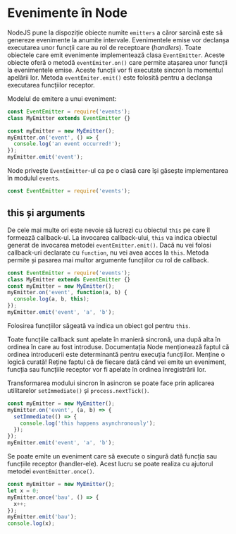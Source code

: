 # Evenimente în Node

NodeJS pune la dispoziție obiecte numite `emitters` a căror sarcină este să genereze evenimente la anumite intervale. Evenimentele emise vor declanșa executarea unor funcții care au rol de receptoare (*handlers*). Toate obiectele care emit evenimente implementează clasa `EventEmitter`. Aceste obiecte oferă o metodă `eventEmiter.on()` care permite atașarea unor funcții la evenimentele emise. Aceste funcții vor fi executate sincron la momentul apelării lor. Metoda `eventEmiter.emit()` este folosită pentru a declanșa executarea funcțiilor receptor.

Modelul de emitere a unui eveniment:

```javascript
const EventEmitter = require('events');
class MyEmitter extends EventEmitter {}

const myEmitter = new MyEmitter();
myEmitter.on('event', () => {
  console.log('an event occurred!');
});
myEmitter.emit('event');
```

Node privește `EventEmitter`-ul ca pe o clasă care își găsește implementarea în modulul `events`.

```javascript
const EventEmitter = require('events');
```

## this și arguments

De cele mai multe ori este nevoie să lucrezi cu obiectul `this` pe care îl formează callback-ul. La invocarea callback-ului, `this` va indica obiectul generat de invocarea metodei `eventEmitter.emit()`. Dacă nu vei folosi callback-uri declarate cu `function`, nu vei avea acces la `this`. Metoda permite și pasarea mai multor argumente funcțiilor cu rol de callback.

```javascript
const EventEmitter = require('events');
class MyEmitter extends EventEmitter {}
const myEmitter = new MyEmitter();
myEmitter.on('event', function(a, b) {
  console.log(a, b, this);
});
myEmitter.emit('event', 'a', 'b');
```

Folosirea funcțiilor săgeată va indica un obiect gol pentru `this`.

Toate funcțiile callback sunt apelate în manieră sincronă, una după alta în ordinea în care au fost introduse. Documentația Node menționează faptul că ordinea introducerii este determinantă pentru execuția funcțiilor. Menține o logică curată! Reține faptul că de fiecare dată când vei emite un eveniment, funcția sau funcțiile receptor vor fi apelate în ordinea înregistrării lor.

Transformarea modului sincron în asincron se poate face prin aplicarea utilitarelor `setImmediate()` și `process.nextTick()`.

```javascript
const myEmitter = new MyEmitter();
myEmitter.on('event', (a, b) => {
  setImmediate(() => {
    console.log('this happens asynchronously');
  });
});
myEmitter.emit('event', 'a', 'b');
```

Se poate emite un eveniment care să execute o singură dată funcția sau funcțiile receptor (handler-ele). Acest lucru se poate realiza cu ajutorul metodei `eventEmitter.once()`.


```javascript
const myEmitter = new MyEmitter();
let x = 0;
myEmitter.once('bau', () => {
  x++;
});
myEmitter.emit('bau');
console.log(x);
```
